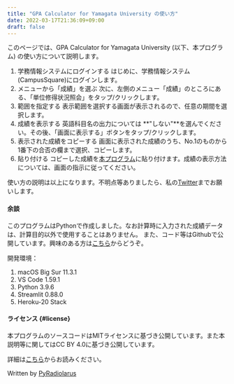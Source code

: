 ```yaml
---
title: "GPA Calculator for Yamagata University の使い方"
date: 2022-03-17T21:36:09+09:00
draft: false
---
```


このページでは、GPA Calculator for Yamagata University
(以下、本プログラム) の使い方について説明します。

1. 学務情報システムにログインする
    はじめに、学務情報システム(CampusSquare)にログインします。
2. メニューから「成績」を選ぶ
    次に、左側のメニュー「成績」のところにある、「単位修得状況照会」をタップ/クリックします。
3. 範囲を指定する
    表示範囲を選択する画面が表示されるので、任意の期間を選択します。
4. 成績を表示する
    英語科目名の出力については **"しない"**を選んでください。その後、「画面に表示する」ボタンをタップ/クリックします。
5. 表示された成績をコピーする
    画面に表示された成績のうち、No.1のものから1番下の合否の欄まで選択、コピーします。
6. 貼り付ける
    コピーした成績を[本プログラム](https://calc.remh.dev/)に貼り付けます。成績の表示方法については、画面の指示に従ってください。

使い方の説明は以上になります。不明点等ありましたら、私の[Twitter](https://twitter.com/4voltex/)までお願いします。

#### 余談

このプログラムはPythonで作成しました。なお計算時に入力された成績データは、計算目的以外で使用することはありません。
また、コード等はGithubで公開しています。興味のある方は[こちら](https://github.com/PyRadiolarus/yucalc-gpa)からどうぞ。

開発環境：

1. macOS Big Sur 11.3.1
2. VS Code 1.59.1
3. Python 3.9.6
4. Streamlit 0.88.0
5. Heroku-20 Stack

#### ライセンス {#license}

本プログラムのソースコードはMITライセンスに基づき公開しています。また本説明等に関してはCC
BY 4.0に基づき公開しています。

詳細は[こちら](https://github.com/PyRadiolarus/yucalc-gpa/blob/4d1d44ee1e9f638912283b1b2eac40321845009e/LICENSE.txt)からお読みください。

Written by
[PyRadiolarus](https://github.com/PyRadiolarus/)
